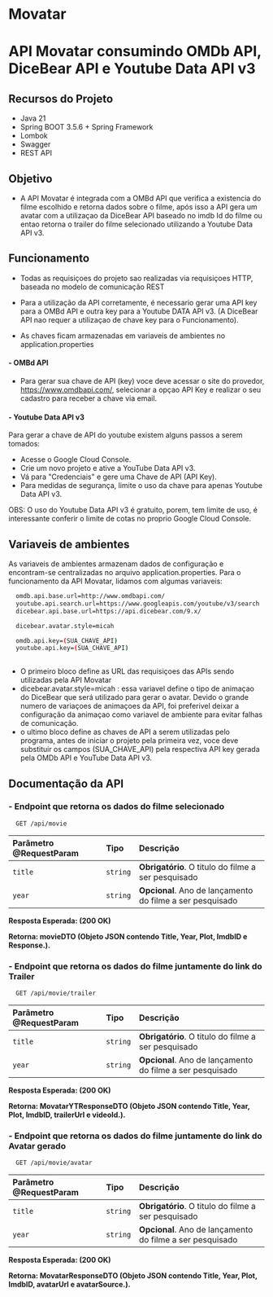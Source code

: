 # Movatar


# API Movatar consumindo OMDb API, DiceBear API e Youtube Data API v3

## Recursos do Projeto

- Java 21
- Spring BOOT 3.5.6 + Spring Framework
- Lombok
- Swagger
- REST API

## Objetivo

- A API Movatar é integrada com a OMBd API que verifica a existencia do filme escolhido e retorna dados sobre o filme, após isso a API gera um avatar com a utilizaçao da DiceBear API baseado no imdb Id do filme ou entao retorna o trailer do filme selecionado utilizando a Youtube Data API v3.

## Funcionamento
- Todas as requisiçoes do projeto sao realizadas via requisiçoes HTTP, baseada no modelo de comunicação REST 
- Para a utilização da API corretamente, é necessario gerar uma API key para a OMBd API e outra key para a Youtube DATA API v3.
  (A DiceBear API nao requer a utilizaçao de chave key para o Funcionamento). 

- As chaves ficam armazenadas em variaveis de ambientes no application.properties

#### - OMBd API
- Para gerar sua chave de API (key) voce deve acessar o site do provedor, https://www.omdbapi.com/, selecionar a opçao API Key e realizar o seu cadastro para receber a chave via email.

#### - Youtube Data API v3
Para gerar a chave de API do youtube existem alguns passos a serem tomados:
  + Acesse o Google Cloud Console.
  + Crie um novo projeto e ative a YouTube Data API v3.
  + Vá para "Credenciais" e gere uma Chave de API (API Key).
  + Para medidas de segurança, limite o uso da chave para apenas Youtube Data API v3.

OBS: O uso do Youtube Data API v3 é gratuito, porem, tem limite de uso, é interessante conferir o limite de cotas no proprio Google Cloud Console.


## Variaveis de ambientes
As variaveis de ambientes armazenam dados de configuração e encontram-se centralizadas no arquivo application.properties. Para o funcionamento da API Movatar, lidamos com algumas variaveis:


```bash
  omdb.api.base.url=http://www.omdbapi.com/
  youtube.api.search.url=https://www.googleapis.com/youtube/v3/search
  dicebear.api.base.url=https://api.dicebear.com/9.x/

  dicebear.avatar.style=micah

  omdb.api.key=(SUA_CHAVE_API)
  youtube.api.key=(SUA_CHAVE_API)
  
```
  - O primeiro bloco define as URL das requisiçoes das APIs sendo utilizadas pela API Movatar
  - dicebear.avatar.style=micah : essa variavel define o tipo de animaçao do DiceBear que será utilizado para gerar o avatar. Devido o grande numero de variaçoes de animaçoes da API, foi preferivel deixar a configuração da animaçao como variavel de ambiente para evitar falhas de comunicação.
  - o ultimo bloco define as chaves de API a serem utilizadas pelo programa, antes de iniciar o projeto pela primeira vez, voce deve substituir os campos (SUA_CHAVE_API) pela respectiva API key gerada pela OMDb API e YouTube Data API v3.
## Documentação da API

### - Endpoint que retorna os dados do filme selecionado

```http
  GET /api/movie
```

| Parâmetro @RequestParam   | Tipo       | Descrição                           |
| :---------- | :--------- | :---------------------------------- |
| `title` | `string` | **Obrigatório**. O titulo do filme a ser pesquisado |
| `year` | `string` | **Opcional**. Ano de lançamento do filme a ser pesquisado|


**Resposta Esperada: (200 OK)** 

**Retorna:	movieDTO (Objeto JSON contendo Title, Year, Plot, ImdbID e Response.).**

### - Endpoint que retorna os dados do filme juntamente do link do Trailer

```http
  GET /api/movie/trailer
```

| Parâmetro @RequestParam   | Tipo       | Descrição                           |
| :---------- | :--------- | :---------------------------------- |
| `title` | `string` | **Obrigatório**. O titulo do filme a ser pesquisado |
| `year` | `string` | **Opcional**. Ano de lançamento do filme a ser pesquisado|

**Resposta Esperada: (200 OK)** 

**Retorna:	MovatarYTResponseDTO (Objeto JSON contendo Title, Year, Plot, ImdbID, trailerUrl e videoId.).**


### - Endpoint que retorna os dados do filme juntamente do link do Avatar gerado

```http
  GET /api/movie/avatar
```

| Parâmetro @RequestParam   | Tipo       | Descrição                           |
| :---------- | :--------- | :---------------------------------- |
| `title` | `string` | **Obrigatório**. O titulo do filme a ser pesquisado |
| `year` | `string` | **Opcional**. Ano de lançamento do filme a ser pesquisado|

**Resposta Esperada: (200 OK)** 

**Retorna:	MovatarResponseDTO (Objeto JSON contendo Title, Year, Plot, ImdbID, avatarUrl e avatarSource.).**
